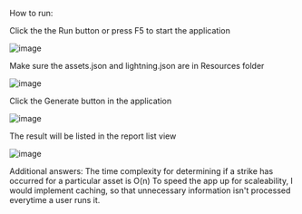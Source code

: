 How to run:

Click the the Run button or press F5 to start the application

![image](https://github.com/metall-wave/DTNExercise/assets/133597414/986c1685-4763-498f-ac9d-d7a8a0859079)

Make sure the assets.json and lightning.json are in Resources folder

![image](https://github.com/metall-wave/DTNExercise/assets/133597414/2dba493a-41a4-457f-a277-846691f87f50)

Click the Generate button in the application

![image](https://github.com/metall-wave/DTNExercise/assets/133597414/ac918571-f5b8-44b6-9673-8704441beca0)

The result will be listed in the report list view

![image](https://github.com/metall-wave/DTNExercise/assets/133597414/8b9b01f5-b0fe-4b02-b06b-3ee8b40626e2)

Additional answers:
The time complexity for determining if a strike has occurred for a particular asset is O(n)
To speed the app up for scaleability, I would implement caching, so that unnecessary information isn't processed everytime a user runs it.
